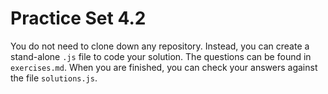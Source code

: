 # Practice Set 4.2

You do not need to clone down any repository. Instead, you can create a stand-alone `.js` file to code your solution. The questions can be found in `exercises.md`. When you are finished, you can check your answers against the file `solutions.js`.
